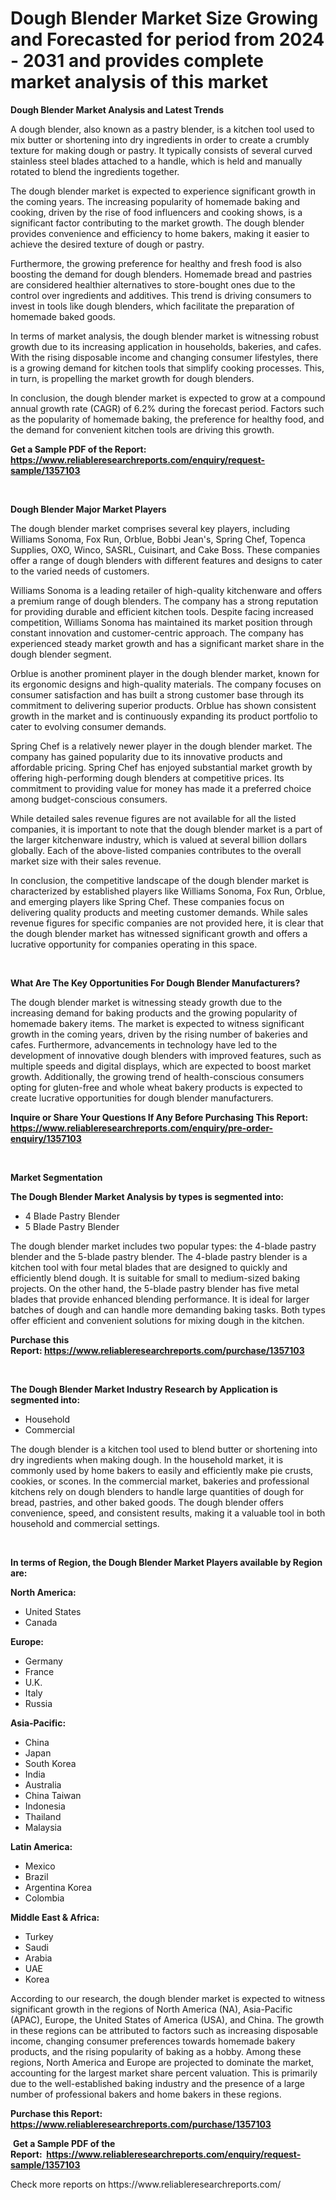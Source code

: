 <p><h1>Dough Blender Market Size Growing and Forecasted for period from 2024 - 2031 and provides complete market analysis of this market</h1></p><p><strong>Dough Blender Market Analysis and Latest Trends</strong></p>
<p><p>A dough blender, also known as a pastry blender, is a kitchen tool used to mix butter or shortening into dry ingredients in order to create a crumbly texture for making dough or pastry. It typically consists of several curved stainless steel blades attached to a handle, which is held and manually rotated to blend the ingredients together.</p><p>The dough blender market is expected to experience significant growth in the coming years. The increasing popularity of homemade baking and cooking, driven by the rise of food influencers and cooking shows, is a significant factor contributing to the market growth. The dough blender provides convenience and efficiency to home bakers, making it easier to achieve the desired texture of dough or pastry.</p><p>Furthermore, the growing preference for healthy and fresh food is also boosting the demand for dough blenders. Homemade bread and pastries are considered healthier alternatives to store-bought ones due to the control over ingredients and additives. This trend is driving consumers to invest in tools like dough blenders, which facilitate the preparation of homemade baked goods.</p><p>In terms of market analysis, the dough blender market is witnessing robust growth due to its increasing application in households, bakeries, and cafes. With the rising disposable income and changing consumer lifestyles, there is a growing demand for kitchen tools that simplify cooking processes. This, in turn, is propelling the market growth for dough blenders.</p><p>In conclusion, the dough blender market is expected to grow at a compound annual growth rate (CAGR) of 6.2% during the forecast period. Factors such as the popularity of homemade baking, the preference for healthy food, and the demand for convenient kitchen tools are driving this growth.</p></p>
<p><strong>Get a Sample PDF of the Report:&nbsp; <a href="https://www.reliableresearchreports.com/enquiry/request-sample/1357103">https://www.reliableresearchreports.com/enquiry/request-sample/1357103</a></strong></p>
<p>&nbsp;</p>
<p><strong>Dough Blender Major Market Players</strong></p>
<p><p>The dough blender market comprises several key players, including Williams Sonoma, Fox Run, Orblue, Bobbi Jean's, Spring Chef, Topenca Supplies, OXO, Winco, SASRL, Cuisinart, and Cake Boss. These companies offer a range of dough blenders with different features and designs to cater to the varied needs of customers.</p><p>Williams Sonoma is a leading retailer of high-quality kitchenware and offers a premium range of dough blenders. The company has a strong reputation for providing durable and efficient kitchen tools. Despite facing increased competition, Williams Sonoma has maintained its market position through constant innovation and customer-centric approach. The company has experienced steady market growth and has a significant market share in the dough blender segment.</p><p>Orblue is another prominent player in the dough blender market, known for its ergonomic designs and high-quality materials. The company focuses on consumer satisfaction and has built a strong customer base through its commitment to delivering superior products. Orblue has shown consistent growth in the market and is continuously expanding its product portfolio to cater to evolving consumer demands.</p><p>Spring Chef is a relatively newer player in the dough blender market. The company has gained popularity due to its innovative products and affordable pricing. Spring Chef has enjoyed substantial market growth by offering high-performing dough blenders at competitive prices. Its commitment to providing value for money has made it a preferred choice among budget-conscious consumers.</p><p>While detailed sales revenue figures are not available for all the listed companies, it is important to note that the dough blender market is a part of the larger kitchenware industry, which is valued at several billion dollars globally. Each of the above-listed companies contributes to the overall market size with their sales revenue.</p><p>In conclusion, the competitive landscape of the dough blender market is characterized by established players like Williams Sonoma, Fox Run, Orblue, and emerging players like Spring Chef. These companies focus on delivering quality products and meeting customer demands. While sales revenue figures for specific companies are not provided here, it is clear that the dough blender market has witnessed significant growth and offers a lucrative opportunity for companies operating in this space.</p></p>
<p>&nbsp;</p>
<p><strong>What Are The Key Opportunities For Dough Blender Manufacturers?</strong></p>
<p><p>The dough blender market is witnessing steady growth due to the increasing demand for baking products and the growing popularity of homemade bakery items. The market is expected to witness significant growth in the coming years, driven by the rising number of bakeries and cafes. Furthermore, advancements in technology have led to the development of innovative dough blenders with improved features, such as multiple speeds and digital displays, which are expected to boost market growth. Additionally, the growing trend of health-conscious consumers opting for gluten-free and whole wheat bakery products is expected to create lucrative opportunities for dough blender manufacturers.</p></p>
<p><strong>Inquire or Share Your Questions If Any Before Purchasing This Report: <a href="https://www.reliableresearchreports.com/enquiry/pre-order-enquiry/1357103">https://www.reliableresearchreports.com/enquiry/pre-order-enquiry/1357103</a></strong></p>
<p>&nbsp;</p>
<p><strong>Market Segmentation</strong></p>
<p><strong>The Dough Blender Market Analysis by types is segmented into:</strong></p>
<p><ul><li>4 Blade Pastry Blender</li><li>5 Blade Pastry Blender</li></ul></p>
<p><p>The dough blender market includes two popular types: the 4-blade pastry blender and the 5-blade pastry blender. The 4-blade pastry blender is a kitchen tool with four metal blades that are designed to quickly and efficiently blend dough. It is suitable for small to medium-sized baking projects. On the other hand, the 5-blade pastry blender has five metal blades that provide enhanced blending performance. It is ideal for larger batches of dough and can handle more demanding baking tasks. Both types offer efficient and convenient solutions for mixing dough in the kitchen.</p></p>
<p><strong>Purchase this Report:&nbsp;<a href="https://www.reliableresearchreports.com/purchase/1357103">https://www.reliableresearchreports.com/purchase/1357103</a></strong></p>
<p>&nbsp;</p>
<p><strong>The Dough Blender Market Industry Research by Application is segmented into:</strong></p>
<p><ul><li>Household</li><li>Commercial</li></ul></p>
<p><p>The dough blender is a kitchen tool used to blend butter or shortening into dry ingredients when making dough. In the household market, it is commonly used by home bakers to easily and efficiently make pie crusts, cookies, or scones. In the commercial market, bakeries and professional kitchens rely on dough blenders to handle large quantities of dough for bread, pastries, and other baked goods. The dough blender offers convenience, speed, and consistent results, making it a valuable tool in both household and commercial settings.</p></p>
<p>&nbsp;</p>
<p><strong>In terms of Region, the Dough Blender Market Players available by Region are:</strong></p>
<p>
    <p> <strong> North America: </strong>
        <ul>
            <li>United States</li>
            <li>Canada</li>
        </ul>
        </p> 
    <p> <strong> Europe: </strong>
        <ul>
            <li>Germany</li>
            <li>France</li>
            <li>U.K.</li>
            <li>Italy</li>
            <li>Russia</li>
        </ul>
        </p> 
    <p> <strong> Asia-Pacific: </strong>
        <ul>
            <li>China</li>
            <li>Japan</li>
            <li>South Korea</li>
            <li>India</li>
            <li>Australia</li>
            <li>China Taiwan</li>
            <li>Indonesia</li>
            <li>Thailand</li>
            <li>Malaysia</li>
        </ul>
        </p> 
    <p> <strong> Latin America: </strong>
        <ul>
            <li>Mexico</li>
            <li>Brazil</li>
            <li>Argentina Korea</li>
            <li>Colombia</li>
        </ul>
        </p> 
    <p> <strong> Middle East & Africa: </strong>
        <ul>
            <li>Turkey</li>
            <li>Saudi</li>
            <li>Arabia</li>
            <li>UAE</li>
            <li>Korea</li>
        </ul>
    </p>
    </p>
<p><p>According to our research, the dough blender market is expected to witness significant growth in the regions of North America (NA), Asia-Pacific (APAC), Europe, the United States of America (USA), and China. The growth in these regions can be attributed to factors such as increasing disposable income, changing consumer preferences towards homemade bakery products, and the rising popularity of baking as a hobby. Among these regions, North America and Europe are projected to dominate the market, accounting for the largest market share percent valuation. This is primarily due to the well-established baking industry and the presence of a large number of professional bakers and home bakers in these regions.</p></p>
<p><strong>Purchase this Report: <a href="https://www.reliableresearchreports.com/purchase/1357103">https://www.reliableresearchreports.com/purchase/1357103</a></strong></p>
<p>&nbsp;<strong>Get a Sample PDF of the Report:&nbsp;&nbsp;<a href="https://www.reliableresearchreports.com/enquiry/request-sample/1357103">https://www.reliableresearchreports.com/enquiry/request-sample/1357103</a></strong></p>
<p><strong></strong></p>
<p>Check more reports on https://www.reliableresearchreports.com/</p>